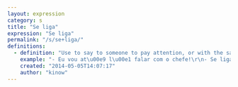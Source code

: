 ```yaml
---
layout: expression
category: s
title: "Se liga"
expression: "Se liga"
permalink: "/s/se+liga/"
definitions:
  - definition: "Use to say to someone to pay attention, or with the same meaning as get real."
    example: "- Eu vou at\u00e9 l\u00e1 falar com o chefe!\r\n- Se liga. Voc\u00ea acha que ele vai prestar aten\u00e7\u00e3o em voc\u00ea?"
    created: "2014-05-05T14:07:17"
    author: "kinow"
---
```

